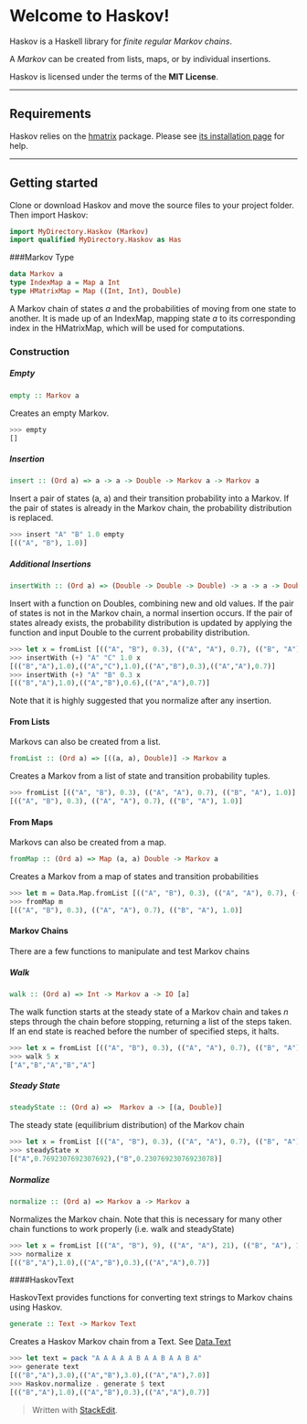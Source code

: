 Welcome to Haskov!
====================

Haskov is a Haskell library for *finite regular Markov chains*.

A *Markov* can be created from lists, maps, or by individual insertions. 

Haskov is licensed under the terms of the **MIT License**.

---------------

Requirements
-------------
Haskov relies on the [hmatrix](https://hackage.haskell.org/package/hmatrix "hmatrix") package. Please see [its installation page](https://github.com/albertoruiz/hmatrix/blob/master/INSTALL.md) for help.

-----------------

Getting started
------------------

Clone or download Haskov and move the source files to your project folder. Then import Haskov:
```haskell
import MyDirectory.Haskov (Markov)
import qualified MyDirectory.Haskov as Has
```

###Markov Type
```Haskell
data Markov a
type IndexMap a = Map a Int
type HMatrixMap = Map ((Int, Int), Double)
```
A Markov chain of states *a* and the probabilities of moving from one state to another. It is made up of an IndexMap, mapping state *a* to its corresponding index in the HMatrixMap, which will be used for computations.

### Construction

##### Empty

```Haskell
empty :: Markov a
``` 
Creates an empty Markov.

```Haskell
>>> empty
[]
```

##### Insertion

```Haskell
insert :: (Ord a) => a -> a -> Double -> Markov a -> Markov a
```

Insert a pair of states (a, a) and their transition probability into a Markov. If the pair of states is already in  the Markov chain, the probability distribution is replaced.

```Haskell 
>>> insert "A" "B" 1.0 empty
[(("A", "B"), 1.0)]
```

##### Additional Insertions

```Haskell
insertWith :: (Ord a) => (Double -> Double -> Double) -> a -> a -> Double -> Markov a -> Markov a
```

Insert with a function on Doubles, combining new and old values. If the pair of states is not in the Markov chain, a normal insertion occurs. If the pair of states already exists, the probability distribution is updated by applying the function and input Double to the current probability distribution.

```Haskell
>>> let x = fromList [(("A", "B"), 0.3), (("A", "A"), 0.7), (("B", "A"), 1.0)]
>>> insertWith (+) "A" "C" 1.0 x
[(("B","A"),1.0),(("A","C"),1.0),(("A","B"),0.3),(("A","A"),0.7)]
>>> insertWith (+) "A" "B" 0.3 x
[(("B","A"),1.0),(("A","B"),0.6),(("A","A"),0.7)]
```

Note that it is highly suggested that you normalize after any insertion.

#### From Lists
Markovs can also be created from a list.

```Haskell
fromList :: (Ord a) => [((a, a), Double)] -> Markov a
```

Creates a Markov from a list of state and transition probability tuples.

```Haskell
>>> fromList [(("A", "B"), 0.3), (("A", "A"), 0.7), (("B", "A"), 1.0)]
[(("A", "B"), 0.3), (("A", "A"), 0.7), (("B", "A"), 1.0)]
```

#### From Maps
Markovs can also be created from a map.


```Haskell
fromMap :: (Ord a) => Map (a, a) Double -> Markov a
```

Creates a Markov from a map of states and transition probabilities

```Haskell
>>> let m = Data.Map.fromList [(("A", "B"), 0.3), (("A", "A"), 0.7), (("B", "A"), 1.0)]
>>> fromMap m
[(("A", "B"), 0.3), (("A", "A"), 0.7), (("B", "A"), 1.0)]
```

#### Markov Chains
There are a few functions to manipulate and test Markov chains

##### Walk

```Haskell
walk :: (Ord a) => Int -> Markov a -> IO [a]
```

The walk function starts at the steady state of a Markov chain and takes *n* steps through the chain before stopping, returning a list of the steps taken. If an end state is reached before the number of specified steps, it halts.

```Haskell
>>> let x = fromList [(("A", "B"), 0.3), (("A", "A"), 0.7), (("B", "A"), 1.0)]
>>> walk 5 x
["A","B","A","B","A"]
```
##### Steady State
```Haskell
steadyState :: (Ord a) =>  Markov a -> [(a, Double)]
```

The steady state (equilibrium distribution) of the Markov chain

```Haskell
>>> let x = fromList [(("A", "B"), 0.3), (("A", "A"), 0.7), (("B", "A"), 1.0)]
>>> steadyState x
[("A",0.7692307692307692),("B",0.23076923076923078)]
```

##### Normalize

```Haskell
normalize :: (Ord a) => Markov a -> Markov a
```

Normalizes the Markov chain. Note that this is necessary for many other chain functions to work properly (i.e. walk and steadyState)

```Haskell
>>> let x = fromList [(("A", "B"), 9), (("A", "A"), 21), (("B", "A"), 15)]
>>> normalize x
[(("B","A"),1.0),(("A","B"),0.3),(("A","A"),0.7)]
```

####HaskovText

HaskovText provides functions for converting text strings to Markov chains using Haskov. 

```Haskell
generate :: Text -> Markov Text
```
Creates a Haskov Markov chain from a Text.  See [Data.Text](https://hackage.haskell.org/package/text-1.2.2.1/docs/Data-Text.html) 

```Haskell
>>> let text = pack "A A A A A B A A B A A B A"
>>> generate text 
[(("B","A"),3.0),(("A","B"),3.0),(("A","A"),7.0)]
>>> Haskov.normalize . generate $ text
[(("B","A"),1.0),(("A","B"),0.3),(("A","A"),0.7)]
```

> Written with [StackEdit](https://stackedit.io/).